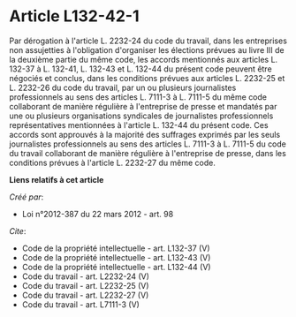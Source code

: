 # Article L132-42-1

Par dérogation à l'article L. 2232-24 du code du travail, dans les entreprises non assujetties à l'obligation d'organiser les
élections prévues au livre III de la deuxième partie du même code, les accords mentionnés aux articles L. 132-37 à L. 132-41,
L. 132-43 et L. 132-44 du présent code peuvent être négociés et conclus, dans les conditions prévues aux articles L. 2232-25
et L. 2232-26 du code du travail, par un ou plusieurs journalistes professionnels au sens des articles L. 7111-3 à L. 7111-5
du même code collaborant de manière régulière à l'entreprise de presse et mandatés par une ou plusieurs organisations
syndicales de journalistes professionnels représentatives mentionnées à l'article L. 132-44 du présent code. Ces accords sont
approuvés à la majorité des suffrages exprimés par les seuls journalistes professionnels au sens des articles L. 7111-3 à L.
7111-5 du code du travail collaborant de manière régulière à l'entreprise de presse, dans les conditions prévues à l'article
L. 2232-27 du même code.

**Liens relatifs à cet article**

_Créé par_:

  - Loi n°2012-387 du 22 mars 2012 - art. 98

_Cite_:

  - Code de la propriété intellectuelle - art. L132-37 (V)
  - Code de la propriété intellectuelle - art. L132-43 (V)
  - Code de la propriété intellectuelle - art. L132-44 (V)
  - Code du travail - art. L2232-24 (V)
  - Code du travail - art. L2232-25 (V)
  - Code du travail - art. L2232-27 (V)
  - Code du travail - art. L7111-3 (V)
